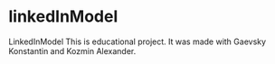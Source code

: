 # linkedInModel
LinkedInModel This is educational project. It was made with Gaevsky Konstantin and Kozmin Alexander. 
